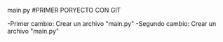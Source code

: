 main.py
#PRIMER PORYECTO CON GIT

-Primer cambio: Crear un archivo "main.py"
-Segundo cambio: Crear un archivo "main.py"
